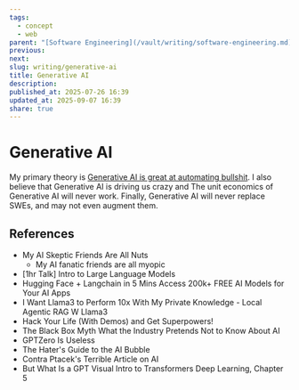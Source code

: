 ```yaml
---
tags:
  - concept
  - web
parent: "[Software Engineering](/vault/writing/software-engineering.md)"
previous:
next:
slug: writing/generative-ai
title: Generative AI
description:
published_at: 2025-07-26 16:39
updated_at: 2025-09-07 16:39
share: true
---
```


# Generative AI

My primary theory is [Generative AI is great at automating bullshit](/vault/writing/generative-ai-is-great-at-automating-bullshit.md). I also believe that Generative AI is driving us crazy and The unit economics of Generative AI will never work. Finally, Generative AI will never replace SWEs, and may not even augment them.

## References

- My AI Skeptic Friends Are All Nuts
  - My AI fanatic friends are all myopic
- [1hr Talk] Intro to Large Language Models
- Hugging Face + Langchain in 5 Mins  Access 200k+ FREE AI Models for Your AI Apps
- I Want Llama3 to Perform 10x With My Private Knowledge - Local Agentic RAG W Llama3
- Hack Your Life (With Demos) and Get Superpowers!
- The Black Box Myth What the Industry Pretends Not to Know About AI
- GPTZero Is Useless
- The Hater's Guide to the AI Bubble
- Contra Ptacek's Terrible Article on AI
- But What Is a GPT Visual Intro to Transformers Deep Learning, Chapter 5
